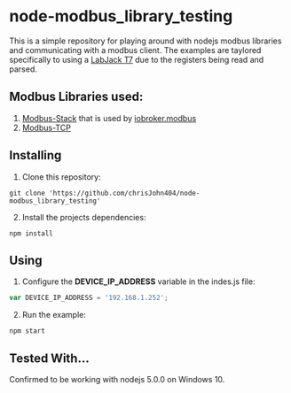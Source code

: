 # node-modbus_library_testing

This is a simple repository for playing around with nodejs modbus libraries and communicating with a modbus client.  The examples are taylored specifically to using a [LabJack T7](https://labjack.com/products/t7) due to the registers being read and parsed.

## Modbus Libraries used:
1. [Modbus-Stack](https://www.npmjs.com/package/modbus-stack) that is used by [iobroker.modbus](https://www.npmjs.com/package/iobroker.modbus)
2. [Modbus-TCP](https://www.npmjs.com/package/modbus-tcp)

## Installing
1. Clone this repository:
```
git clone 'https://github.com/chrisJohn404/node-modbus_library_testing'
```
2. Install the projects dependencies:
```
npm install
```

## Using
1. Configure the **DEVICE_IP_ADDRESS** variable in the indes.js file:
```javascript
var DEVICE_IP_ADDRESS = '192.168.1.252';
```
2. Run the example:
```
npm start
```

## Tested With...
Confirmed to be working with nodejs 5.0.0 on Windows 10.
